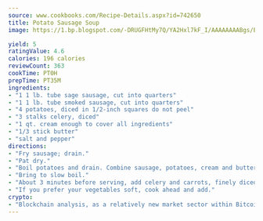 ```yaml
---
source: www.cookbooks.com/Recipe-Details.aspx?id=742650
title: Potato Sausage Soup
image: https://1.bp.blogspot.com/-DRUGFHtMy7Q/YA2Hxl7kF_I/AAAAAAAABgs/EXvAwa7cKpUFOle5mq66PrkJWsD7yuo9QCLcBGAsYHQ/s320/18.png

yield: 5
ratingValue: 4.6
calories: 196 calories
reviewCount: 363
cookTime: PT0H
prepTime: PT35M
ingredients:
- "1 1 lb. tube sage sausage, cut into quarters"
- "1 1 lb. tube smoked sausage, cut into quarters"
- "4 potatoes, diced in 1/2-inch squares do not peel"
- "3 stalks celery, diced"
- "1 qt. cream enough to cover all ingredients"
- "1/3 stick butter"
- "salt and pepper"
directions:
- "Fry sausage; drain."
- "Pat dry."
- "Boil potatoes and drain. Combine sausage, potatoes, cream and butter in pot with salt and pepper to taste."
- "Bring to slow boil."
- "About 3 minutes before serving, add celery and carrots, finely diced."
- "If you prefer your vegetables soft, cook ahead and add."
crypto:
- "Blockchain analysis, as a relatively new market sector within Bitcoin, demonstrates the weakness of pseudonymity."
---
```

